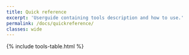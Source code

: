 ```yaml
---
title: Quick reference
excerpt: 'Userguide containing tools description and how to use.'
permalink: /docs/quickreference/
classes: wide
---
```


{% include tools-table.html %}